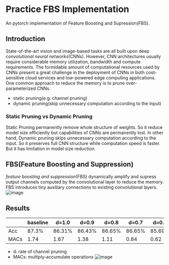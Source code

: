 # Practice FBS Implementation
An pytorch implementation of Feature Boosting and Supression(FBS).

## Introduction
State-of-the-art vision and image-based tasks are all built upon deep _convolutional neural networks_(CNNs). However, CNN architectures usually require considerable memory utilization, bandwidth and compute requirements. The formidable amount of computational resources used by CNNs present a great challenge in the deployment of CNNs in both cost-sensitive cloud services and low-powered edge computing applications. One common approach to reduce the memory is to prune over-parameterized CNNs.
- static pruning(e.g. channel pruning)
- dynamic pruning(skip unnecessary computation according to the input)
### Static Pruning vs Dynamic Pruning
Static Pruning permanently remove whole structure of weights. So it reduce model size efficiently but capabilities of CNNs are permanently lost. In other hand, Dynamic pruning skips unnecessary computation according to the input. So it preserves full CNN structure while computation speed is faster. But it has limitation in model size reduction.
## FBS(Feature Boosting and Suppression)
_feature boosting and suppression_(FBS) dynamically amplify and supress output channels computed by the convolutional layer to reduce the memory. FBS introduces tiny auxiliary connections to existing convolutional layers.
![image](https://user-images.githubusercontent.com/37788686/98621488-b075e300-234a-11eb-9efe-97eac1c97efe.png)

## Results
|   | baseline | d=1.0 | d=0.9 | d=0.8 | d=0.7 | d=0.6 | d=0.5 | d=0.4 | d=0.3 |
| - | -------- | ----- | ----- | ----- | ----- | ----- | ----- | ----- | ----- |
|Acc | 87.3% | 86.31% | 86.43% | 86.65% | 86.65% | 85.69% | 85.45% | 83.91% | 82.51% |
| MACs | 1.74 | 1.67 | 1.38 | 1.11 | 0.84 | 0.62 | 0.44 | 0.28 | 0.16 |

* d: rate of channel pruning
* MACs: multiply-accumulate operations
![image](https://user-images.githubusercontent.com/37788686/98621800-6ccfa900-234b-11eb-911e-3ca64d0c27bd.png)
